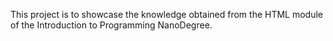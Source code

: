 This project is to showcase the knowledge obtained from the HTML module of the Introduction to Programming NanoDegree.